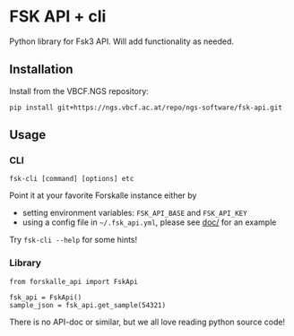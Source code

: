 # FSK API + cli

Python library for Fsk3 API. Will add functionality as needed.

## Installation

Install from the VBCF.NGS repository:

```
pip install git+https://ngs.vbcf.ac.at/repo/ngs-software/fsk-api.git
```

## Usage

### CLI

```
fsk-cli [command] [options] etc
```

Point it at your favorite Forskalle instance either by

- setting environment variables: `FSK_API_BASE` and `FSK_API_KEY`
- using a config file in `~/.fsk_api.yml`, please see [doc/](doc/) for an example

Try `fsk-cli --help` for some hints!

### Library

```
from forskalle_api import FskApi

fsk_api = FskApi()
sample_json = fsk_api.get_sample(54321)
```

There is no API-doc or similar, but we all love reading python source code!
